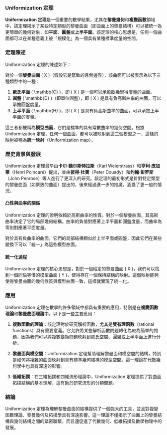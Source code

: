 ### Uniformization 定理

**Uniformization 定理**是一個重要的數學結果，尤其在**黎曼幾何**和**複變函數**領域中，該定理揭示了某些特定類型的黎曼曲面（即曲面上的黎曼結構）可以被統一為更簡單的幾何對象，如**平面**、**圓盤**或**上半平面**。該定理的核心思想是，任何一個曲面都可以在某種意義上被「規模化」為一個具有某種標準度量的空間。

### 定理陳述

Uniformization 定理的陳述如下：

對於一個**黎曼曲面** \( X \)（假設它是緊致的且無邊界），該曲面可以被表示為以下三種類型中的一種：

1. **歐氏平面** \( \mathbb{C} \)，即 \( X \) 是一個可以承擔歐幾里得度量的曲面。
2. **圓盤** \( \mathbb{D} \)（即單位圓盤），即 \( X \) 是具有負高斯曲率的曲面，可以承擔圓盤度量。
3. **上半平面** \( \mathbb{H} \)，即 \( X \) 是具有負高斯曲率的曲面，可以承擔上半平面的度量。

這三者都被稱為**模型曲面**，它們是標準的具有常數曲率的幾何空間。根據Uniformization 定理，任何一個曲面，都可以被映射到這三個模型之一，這樣的映射被稱為**統一映射**（Uniformization map）。

### 歷史背景與發展

Uniformization 定理最早由**卡尔·魏尔斯特拉斯**（Karl Weierstrass）和**亨利·庞加莱**（Henri Poincaré）提出，並由**彼得·杜賓**（Peter Douady）和**约翰·彭罗斯**（John Penrose）等人進行了更深入的研究。該定理的最初形式是針對特定類型的黎曼曲面（如緊致的曲面）提出的，後來經過進一步的推廣，涵蓋了更一般的情況。

#### 凸性與曲率的關係

Uniformization 定理的證明依賴於高斯曲率的性質。對於一個黎曼曲面，其高斯曲率決定了它的局部幾何結構。曲率的負值對應著上半平面和圓盤度量，而曲率為零則對應著平面度量。

對於具有負曲率的曲面，它們的局部結構類似於上半平面或圓盤，因此它們在某些變換下可以「統一」為這些模型曲面。

#### 統一化過程

Uniformization 定理的核心思想是，對於一個給定的黎曼曲面 \( X \)，我們可以找到一個同倫等價的模型曲面 \( Y \)，使得存在一個保持結構的映射。這個映射能夠使得黎曼曲面的幾何性質與模型曲面一致，這樣就實現了統一化。

### 應用

Uniformization 定理在數學的許多領域中都具有重要的應用，特別是在**複變函數理論**和**黎曼曲面理論**中。以下是一些主要應用：

1. **複數函數的理論**：該定理對於研究解析函數，尤其是**雙有理函數**（rational functions）具有重要意義。它允許將某些解析函數問題轉化為較為簡單的問題，因為我們可以將複數變換問題映射到歐氏空間、圓盤或上半平面上進行分析。
   
2. **黎曼面與模空間**：Uniformization 定理幫助理解黎曼面和模空間的結構，特別是如何將複雜的曲面映射到具有標準幾何結構的模型空間。這一理論在代數幾何學中也具有深遠的影響。

3. **低維拓撲**：在三維拓撲和四維流形理論中，Uniformization 定理提供了對曲面拓撲結構的基本理解，這有助於研究流形的分類問題。

### 結論

Uniformization 定理為理解黎曼曲面的結構提供了一個強大的工具，並且對複變函數理論、黎曼幾何及拓撲學具有深遠影響。這一理論不僅揭示了曲面上的黎曼結構與幾何結構之間的緊密聯繫，而且還促進了代數幾何、低維拓撲及數學物理中的發展。